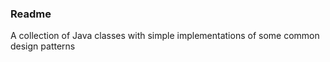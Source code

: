 ### Readme

A collection of Java classes with simple implementations of some common design patterns

